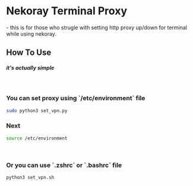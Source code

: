 <h1>Nekoray Terminal Proxy</h1>
<p>- this is for those who strugle with setting http proxy up/down for terminal while using nekoray.</p> 

<h2>How To Use</h2>
<h5>it's actually simple</h5>
<br/>
<h3>You can set proxy using `/etc/environment` file</h3>

```bash
sudo python3 set_vpn.py
```
<h3>Next</h3>

```bash
source /etc/environment
```
<br/>

<h3>Or you can use `.zshrc` or `.bashrc` file</h3>

```bash
python3 set_vpn.sh
```
